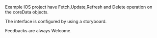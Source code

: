 Example IOS project have Fetch,Update,Refresh and Delete operation on the coreData objects.

The interface is configured by using a storyboard.

Feedbacks are always Welcome.
